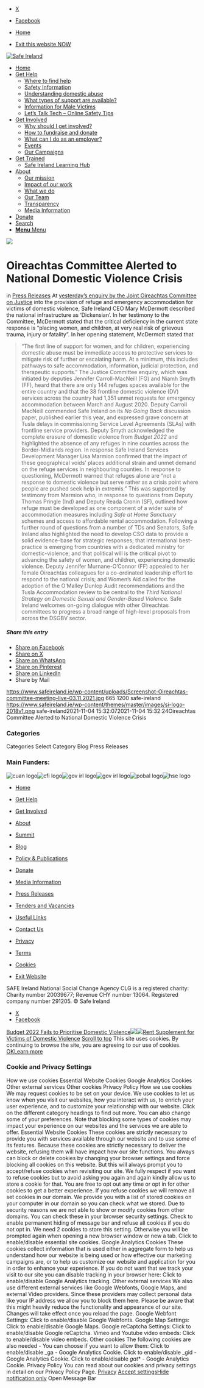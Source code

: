   * [X](https://twitter.com/SAFEIreland "X")
  * [Facebook](https://www.facebook.com/safe.ireland "Facebook")


  * [Home](https://www.safeireland.ie/)
  * [Exit this website NOW](https://www.google.ie/)


[![Safe Ireland](https://www.safeireland.ie/wp-content/themes/master/images/si-logo-2018v1.png)](https://www.safeireland.ie/)
  * [Home](https://www.safeireland.ie/)
  * [Get Help](https://www.safeireland.ie/get-help/)
    * [Where to find help](https://www.safeireland.ie/get-help/where-to-find-help/)
    * [Safety Information](https://www.safeireland.ie/get-help/safety-information/)
    * [Understanding domestic abuse](https://www.safeireland.ie/get-help/understanding-domestic-abuse/)
    * [What types of support are available?](https://www.safeireland.ie/get-help/what-types-of-support-are-available/)
    * [Information for Male Victims](https://www.safeireland.ie/get-help/information-for-male-victims/)
    * [Let’s Talk Tech – Online Safety Tips](https://www.safeireland.ie/lets-talk-tech-online-safety-tips/)
  * [Get Involved](https://www.safeireland.ie/get-involved/)
    * [Why should I get involved?](https://www.safeireland.ie/get-involved/why-should-i-get-involved/)
    * [How to fundraise and donate](https://www.safeireland.ie/get-involved/how-to-fundraise-and-donate/)
    * [What can I do as an employer?](https://www.safeireland.ie/get-involved/what-can-i-do-as-an-employer/)
    * [Events](https://www.safeireland.ie/get-involved/events/)
    * [Our Campaigns](https://www.safeireland.ie/get-involved/our-campaigns/)
  * [Get Trained](https://www.safeireland.ie/oireachtas-committee-alerted-to-national-domestic-violence-crisis/)
    * [Safe Ireland Learning Hub](https://www.safeireland.ie/safe-ireland-learning-hub/)
  * [About](https://www.safeireland.ie/about/)
    * [Our mission](https://www.safeireland.ie/about/our-mission/)
    * [Impact of our work](https://www.safeireland.ie/about/impact-of-our-work/)
    * [What we do](https://www.safeireland.ie/about/what-we-do/)
    * [Our Team](https://www.safeireland.ie/about/our-team/)
    * [Transparency](https://www.safeireland.ie/about/transparency/)
    * [Media Information](https://www.safeireland.ie/about/media-information/)
  * [Donate](https://www.safeireland.ie/get-involved/how-to-fundraise-and-donate/)
  * [Search](https://www.safeireland.ie/oireachtas-committee-alerted-to-national-domestic-violence-crisis/?s=)
  * [ **Menu** Menu ](https://www.safeireland.ie/oireachtas-committee-alerted-to-national-domestic-violence-crisis/)


[![](https://www.safeireland.ie/wp-content/uploads/Screenshot-Oireachtas-committee-meeting-live-03.11.2021-845x500.jpg)](https://www.safeireland.ie/wp-content/uploads/Screenshot-Oireachtas-committee-meeting-live-03.11.2021-1030x571.jpg "Screenshot-Oireachtas committee meeting live-03.11.2021")
# Oireachtas Committee Alerted to National Domestic Violence Crisis
in [Press Releases](https://www.safeireland.ie/category/press-releases/)
At [yesterday’s enquiry by the Joint Oireachtas Committee on Justice](https://www.oireachtas.ie/en/oireachtas-tv/video-archive/committees/4843) into the provision of refuge and emergency accommodation for victims of domestic violence, Safe Ireland CEO Mary McDermott described the national infrastructure as ‘Dickensian’. In her testimony to the Committee, McDermott stated that the critical deficiency in the current state response is “placing women, and children, at very real risk of grievous trauma, injury or fatality”.
In her opening statement, McDermott stated that
> “The first line of support for women, and for children, experiencing domestic abuse must be immediate access to protective services to mitigate risk of further or escalating harm. At a minimum, this includes pathways to safe accommodation, information, judicial protection, and therapeutic supports.”
The Justice Committee enquiry, which was initiated by deputies Jennifer Carroll-MacNeill (FG) and Niamh Smyth (FF), heard that there are only 144 refuges spaces available for the entire country and that the 38 frontline domestic violence (DV) services across the country had 1,351 unmet requests for emergency accommodation between March and August 2020. Deputy Carroll MacNeill commended Safe Ireland on its _No Going Back_ discussion paper, published earlier this year, and expressed grave concern at Tusla delays in commissioning Service Level Agreements (SLAs) with frontline service providers. Deputy Smyth acknowledged the complete erasure of domestic violence from _Budget 2022_ and highlighted the absence of any refuges in nine counties across the Border-Midlands region. In response Safe Ireland Services Development Manager Lisa Marmion confirmed that the impact of these geographical voids’ places additional strain and unmet demand on the refuge services in neighbouring counties.
In response to questioning, McDermott warned that refuges alone are “not a response to domestic violence but serve rather as a crisis point where people are pushed seek help in extremis.” This was supported by testimony from Marmion who, in response to questions from Deputy Thomas Pringle (Ind) and Deputy Reada Cronin (SF), outlined how refuge must be developed as one component of a wider suite of accommodation measures including _Safe at Home Sanctuary_ schemes and access to affordable rental accommodation.
Following a further round of questions from a number of TDs and Senators, Safe Ireland also highlighted the need to develop CSO data to provide a solid evidence-base for strategic responses; that international best-practice is emerging from countries with a dedicated ministry for domestic-violence; and that political will is the critical pivot to advancing the safety of women, and children, experiencing domestic violence.
Deputy Jennifer Murnane-O’Connor (FF) appealed to her female Oireachtas colleagues for a co-ordinated leadership effort to respond to the national crisis; and Women’s Aid called for the adoption of the O’Malley Dunlop Audit recommendations and the Tusla Accommodation review to be central to the _Third National Strategy on Domestic Sexual and Gender-Based Violence._ Safe Ireland welcomes on-going dialogue with other Oireachtas committees to progress a broad range of high-level proposals from across the DSGBV sector.
##### Share this entry
  * [Share on Facebook](https://www.facebook.com/sharer.php?u=https://www.safeireland.ie/oireachtas-committee-alerted-to-national-domestic-violence-crisis/&t=Oireachtas%20Committee%20Alerted%20to%20National%20Domestic%20Violence%20Crisis)
  * [Share on X](https://twitter.com/share?text=Oireachtas%20Committee%20Alerted%20to%20National%20Domestic%20Violence%20Crisis&url=https://www.safeireland.ie/?p=8710)
  * [Share on WhatsApp](https://api.whatsapp.com/send?text=https://www.safeireland.ie/oireachtas-committee-alerted-to-national-domestic-violence-crisis/)
  * [Share on Pinterest](https://pinterest.com/pin/create/button/?url=https%3A%2F%2Fwww.safeireland.ie%2Foireachtas-committee-alerted-to-national-domestic-violence-crisis%2F&description=Oireachtas%20Committee%20Alerted%20to%20National%20Domestic%20Violence%20Crisis&media=https%3A%2F%2Fwww.safeireland.ie%2Fwp-content%2Fuploads%2FScreenshot-Oireachtas-committee-meeting-live-03.11.2021-705x391.jpg)
  * [Share on LinkedIn](https://linkedin.com/shareArticle?mini=true&title=Oireachtas%20Committee%20Alerted%20to%20National%20Domestic%20Violence%20Crisis&url=https://www.safeireland.ie/oireachtas-committee-alerted-to-national-domestic-violence-crisis/)
  * Share by Mail


https://www.safeireland.ie/wp-content/uploads/Screenshot-Oireachtas-committee-meeting-live-03.11.2021.jpg 665 1200 safe-ireland https://www.safeireland.ie/wp-content/themes/master/images/si-logo-2018v1.png safe-ireland2021-11-04 15:32:072021-11-04 15:32:24Oireachtas Committee Alerted to National Domestic Violence Crisis
### Categories
Categories Select Category Blog Press Releases
### Main Funders:
![cuan logo](https://www.safeireland.ie/wp-content/uploads/logo-cuan.png)![cfi logo](https://www.safeireland.ie/wp-content/uploads/logo-cfi.png)![gov irl logo](https://www.safeireland.ie/wp-content/uploads/logo-goi2.png)![gov irl logo](https://www.safeireland.ie/wp-content/uploads/logo-doj.png)![pobal logo](https://www.safeireland.ie/wp-content/uploads/logo-pobal.png)![hse logo](https://www.safeireland.ie/wp-content/uploads/logo-hse.png)
  * [Home](https://www.safeireland.ie/)
  * [Get Help](https://www.safeireland.ie/get-help/)
  * [Get Involved](https://www.safeireland.ie/get-involved/)
  * [About](https://www.safeireland.ie/about/)
  * [Summit](https://www.safeireland.ie/?page_id=3620)
  * [Blog](https://www.safeireland.ie/blog/)


  * [Policy & Publications](https://www.safeireland.ie/policy-publications/)
  * [Donate](https://www.safeireland.ie/get-involved/how-to-fundraise-and-donate/)
  * [Media Information](https://www.safeireland.ie/about/media-information/)
  * [Press Releases](https://www.safeireland.ie/about/media-information/press-releases/)
  * [Tenders and Vacancies](https://www.safeireland.ie/tenders-and-vacancies/)
  * [Useful Links](https://www.safeireland.ie/links/)


  * [Contact Us](https://www.safeireland.ie/contact-us/)
  * [Privacy](https://www.safeireland.ie/privacy/)
  * [Terms](https://www.safeireland.ie/terms/)
  * [Cookies](https://www.safeireland.ie/cookies/)
  * [Exit Website](https://www.google.ie)


SAFE Ireland National Social Change Agency CLG is a registered charity: Charity number 20039677; Revenue CHY number 13064. Registered company number 291205.
© Safe Ireland 
  * [X](https://twitter.com/SAFEIreland "X")
  * [Facebook](https://www.facebook.com/safe.ireland "Facebook")


[Budget 2022 Fails to Prioritise Domestic Violence![](https://www.safeireland.ie/wp-content/uploads/mother-and-child-featured-80x80.jpg)](https://www.safeireland.ie/budget-2022-fails-to-prioritise-domestic-violence/)[![](https://www.safeireland.ie/wp-content/uploads/rent-supplement-house-jigsaw-80x80.jpg)Rent Supplement for Victims of Domestic Violence](https://www.safeireland.ie/rent-supplement-for-victims-of-domestic-violence/)
[Scroll to top](https://www.safeireland.ie/oireachtas-committee-alerted-to-national-domestic-violence-crisis/#top "Scroll to top")
This site uses cookies. By continuing to browse the site, you are agreeing to our use of cookies.
[OK](https://www.safeireland.ie/oireachtas-committee-alerted-to-national-domestic-violence-crisis/)[Learn more](https://www.safeireland.ie/oireachtas-committee-alerted-to-national-domestic-violence-crisis/)
### Cookie and Privacy Settings
How we use cookies
Essential Website Cookies
Google Analytics Cookies
Other external services
Other cookies
Privacy Policy
How we use cookies
We may request cookies to be set on your device. We use cookies to let us know when you visit our websites, how you interact with us, to enrich your user experience, and to customize your relationship with our website. 
Click on the different category headings to find out more. You can also change some of your preferences. Note that blocking some types of cookies may impact your experience on our websites and the services we are able to offer.
Essential Website Cookies
These cookies are strictly necessary to provide you with services available through our website and to use some of its features.
Because these cookies are strictly necessary to deliver the website, refusing them will have impact how our site functions. You always can block or delete cookies by changing your browser settings and force blocking all cookies on this website. But this will always prompt you to accept/refuse cookies when revisiting our site.
We fully respect if you want to refuse cookies but to avoid asking you again and again kindly allow us to store a cookie for that. You are free to opt out any time or opt in for other cookies to get a better experience. If you refuse cookies we will remove all set cookies in our domain.
We provide you with a list of stored cookies on your computer in our domain so you can check what we stored. Due to security reasons we are not able to show or modify cookies from other domains. You can check these in your browser security settings.
Check to enable permanent hiding of message bar and refuse all cookies if you do not opt in. We need 2 cookies to store this setting. Otherwise you will be prompted again when opening a new browser window or new a tab.
Click to enable/disable essential site cookies.
Google Analytics Cookies
These cookies collect information that is used either in aggregate form to help us understand how our website is being used or how effective our marketing campaigns are, or to help us customize our website and application for you in order to enhance your experience.
If you do not want that we track your visit to our site you can disable tracking in your browser here:
Click to enable/disable Google Analytics tracking.
Other external services
We also use different external services like Google Webfonts, Google Maps, and external Video providers. Since these providers may collect personal data like your IP address we allow you to block them here. Please be aware that this might heavily reduce the functionality and appearance of our site. Changes will take effect once you reload the page.
Google Webfont Settings:
Click to enable/disable Google Webfonts.
Google Map Settings:
Click to enable/disable Google Maps.
Google reCaptcha Settings:
Click to enable/disable Google reCaptcha.
Vimeo and Youtube video embeds:
Click to enable/disable video embeds.
Other cookies
The following cookies are also needed - You can choose if you want to allow them:
Click to enable/disable _ga - Google Analytics Cookie.
Click to enable/disable _gid - Google Analytics Cookie.
Click to enable/disable _gat_* - Google Analytics Cookie.
Privacy Policy
You can read about our cookies and privacy settings in detail on our Privacy Policy Page. 
[Privacy](https://www.safeireland.ie/privacy/)
[Accept settings](https://www.safeireland.ie/oireachtas-committee-alerted-to-national-domestic-violence-crisis/ "Allow to use cookies, you always can modify used cookies and services")[Hide notification only](https://www.safeireland.ie/oireachtas-committee-alerted-to-national-domestic-violence-crisis/ "Do not allow to use cookies or services - some functionality on our site might not work as expected.")
Open Message Bar

